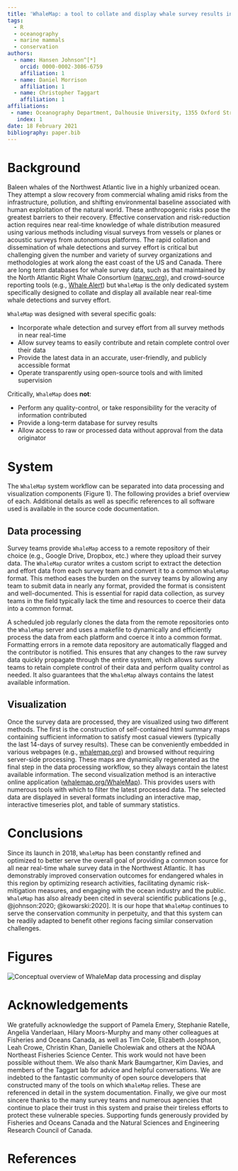 ```yaml
---
title: 'WhaleMap: a tool to collate and display whale survey results in near real-time'
tags:
  - R
  - oceanography
  - marine mammals
  - conservation
authors:
  - name: Hansen Johnson^[*]
    orcid: 0000-0002-3086-6759
    affiliation: 1
  - name: Daniel Morrison
    affiliation: 1
  - name: Christopher Taggart
    affiliation: 1
affiliations:
 - name: Oceanography Department, Dalhousie University, 1355 Oxford Street, Halifax, Nova Scotia, Canada B3H 4R2
   index: 1
date: 18 February 2021
bibliography: paper.bib
---
```


# Background

Baleen whales of the Northwest Atlantic live in a highly urbanized ocean. They attempt a slow recovery from commercial whaling amid risks from the infrastructure, pollution, and shifting environmental baseline associated with human exploitation of the natural world. These anthropogenic risks pose the greatest barriers to their recovery. Effective conservation and risk-reduction action requires near real-time knowledge of whale distribution measured using various methods including visual surveys from vessels or planes or acoustic surveys from autonomous platforms. The rapid collation and dissemination of whale detections and survey effort is critical but challenging given the number and variety of survey organizations and methodologies at work along the east coast of the US and Canada. There are long term databases for whale survey data, such as that maintained by the North Atlantic Right Whale Consortium ([narwc.org](https://narwc.org)), and crowd-source reporting tools (e.g., [Whale Alert](http://www.whalealert.org/)) but `WhaleMap` is the only dedicated system specifically designed to collate and display all available near real-time whale detections and survey effort.

`WhaleMap` was designed with several specific goals:  
-	Incorporate whale detection and survey effort from all survey methods in near real-time  
-	Allow survey teams to easily contribute and retain complete control over their data  
-	Provide the latest data in an accurate, user-friendly, and publicly accessible format  
-	Operate transparently using open-source tools and with limited supervision  

Critically, `WhaleMap` does **not**:  
-	Perform any quality-control, or take responsibility for the veracity of information contributed  
-	Provide a long-term database for survey results  
-	Allow access to raw or processed data without approval from the data originator  

# System

The `WhaleMap` system workflow can be separated into data processing and visualization components (Figure 1). The following provides a brief overview of each. Additional details as well as specific references to all software used is available in the source code documentation.

## Data processing

Survey teams provide `WhaleMap` access to a remote repository of their choice (e.g., Google Drive, Dropbox, etc.) where they upload their survey data. The `WhaleMap` curator writes a custom script to extract the detection and effort data from each survey team and convert it to a common `WhaleMap` format. This method eases the burden on the survey teams by allowing any team to submit data in nearly any format, provided the format is consistent and well-documented. This is essential for rapid data collection, as survey teams in the field typically lack the time and resources to coerce their data into a common format.

A scheduled job regularly clones the data from the remote repositories onto the `WhaleMap` server and uses a makefile to dynamically and efficiently process the data from each platform and coerce it into a common format. Formatting errors in a remote data repository are automatically flagged and the contributor is notified. This ensures that any changes to the raw survey data quickly propagate through the entire system, which allows survey teams to retain complete control of their data and perform quality control as needed. It also guarantees that the `WhaleMap` always contains the latest available information.

## Visualization

Once the survey data are processed, they are visualized using two different methods. The first is the construction of self-contained html summary maps containing sufficient information to satisfy most casual viewers (typically the last 14-days of survey results). These can be conveniently embedded in various webpages (e.g., [whalemap.org](https://whalemap.org)) and browsed without requiring server-side processing. These maps are dynamically regenerated as the final step in the data processing workflow, so they always contain the latest available information. The second visualization method is an interactive online application ([whalemap.org/WhaleMap](https://whalemap.org/WhaleMap/)). This provides users with numerous tools with which to filter the latest processed data. The selected data are displayed in several formats including an interactive map, interactive timeseries plot, and table of summary statistics. 

# Conclusions

Since its launch in 2018, `WhaleMap` has been constantly refined and optimized to better serve the overall goal of providing a common source for all near real-time whale survey data in the Northwest Atlantic. It has demonstrably improved conservation outcomes for endangered whales in this region by optimizing research activities, facilitating dynamic risk-mitigation measures, and engaging with the ocean industry and the public. `WhaleMap` has also already been cited in several scientific publications [e.g., @johnson:2020; @kowarski:2020]. It is our hope that `WhaleMap` continues to serve the conservation community in perpetuity, and that this system can be readily adapted to benefit other regions facing similar conservation challenges.

# Figures

![Conceptual overview of WhaleMap data processing and display](figure_1.png)

# Acknowledgements

We gratefully acknowledge the support of Pamela Emery, Stephanie Ratelle, Angelia Vanderlaan, Hilary Moors-Murphy and many other colleagues at Fisheries and Oceans Canada, as well as Tim Cole, Elizabeth Josephson, Leah Crowe, Christin Khan, Danielle Cholewiak and others at the NOAA Northeast Fisheries Science Center. This work would not have been possible without them. We also thank Mark Baumgartner, Kim Davies, and members of the Taggart lab for advice and helpful conversations. We are indebted to the fantastic community of open source developers that constructed many of the tools on which `WhaleMap` relies. These are referenced in detail in the system documentation. Finally, we give our most sincere thanks to the many survey teams and numerous agencies that continue to place their trust in this system and praise their tireless efforts to protect these vulnerable species. Supporting funds generously provided by Fisheries and Oceans Canada and the Natural Sciences and Engineering Research Council of Canada. 

# References
